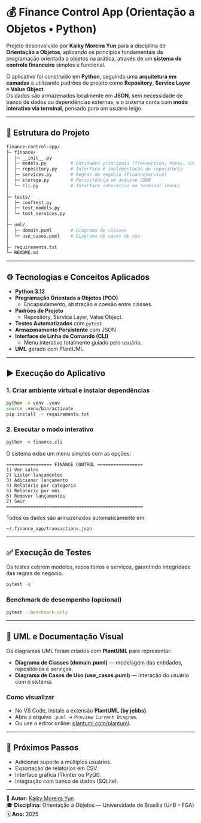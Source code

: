 # 💰 Finance Control App (Orientação a Objetos • Python)

Projeto desenvolvido por **Kaiky Moreira Yun** para a disciplina de **Orientação a Objetos**, aplicando os princípios fundamentais da programação orientada a objetos na prática, através de um **sistema de controle financeiro** simples e funcional.

O aplicativo foi construído em **Python**, seguindo uma **arquitetura em camadas** e utilizando padrões de projeto como **Repository**, **Service Layer** e **Value Object**.  
Os dados são armazenados localmente em **JSON**, sem necessidade de banco de dados ou dependências externas, e o sistema conta com **modo interativo via terminal**, pensado para um usuário leigo.

---

## 🧱 Estrutura do Projeto

```bash
finance-control-app/
├─ finance/
│  ├─ __init__.py
│  ├─ models.py         # Entidades principais (Transaction, Money, Category)
│  ├─ repository.py     # Interface e implementação do repositório
│  ├─ services.py       # Regras de negócio (FinanceService)
│  ├─ storage.py        # Persistência em arquivo JSON
│  └─ cli.py            # Interface interativa em terminal (menu)
│
├─ tests/
│  ├─ conftest.py
│  ├─ test_models.py
│  └─ test_services.py
│
├─ uml/
│  ├─ domain.puml       # Diagrama de classes
│  └─ use_cases.puml    # Diagrama de casos de uso
│
├─ requirements.txt
└─ README.md
```

---

## ⚙️ Tecnologias e Conceitos Aplicados

- **Python 3.12**
- **Programação Orientada a Objetos (POO)**
  - Encapsulamento, abstração e coesão entre classes.
- **Padrões de Projeto**
  - Repository, Service Layer, Value Object.
- **Testes Automatizados** com `pytest`
- **Armazenamento Persistente** com JSON
- **Interface de Linha de Comando (CLI)**
  - Menu interativo totalmente guiado pelo usuário.
- **UML** gerado com PlantUML.

---

## ▶️ Execução do Aplicativo

### 1. Criar ambiente virtual e instalar dependências
```bash
python -m venv .venv
source .venv/bin/activate
pip install -r requirements.txt
```

### 2. Executar o modo interativo
```bash
python -m finance.cli
```

O sistema exibe um menu simples com as opções:

```
================= FINANCE CONTROL =================
1) Ver saldo
2) Listar lançamentos
3) Adicionar lançamento
4) Relatório por categoria
5) Relatório por mês
6) Remover lançamentos
7) Sair
===================================================
```

Todos os dados são armazenados automaticamente em:
```
~/.finance_app/transactions.json
```

---

## ✅ Execução de Testes

Os testes cobrem modelos, repositórios e serviços, garantindo integridade das regras de negócio.

```bash
pytest -q
```

### Benchmark de desempenho (opcional)
```bash
pytest --benchmark-only
```

---

## 🧩 UML e Documentação Visual

Os diagramas UML foram criados com **PlantUML** para representar:

- **Diagrama de Classes (domain.puml)** — modelagem das entidades, repositórios e serviços.
- **Diagrama de Casos de Uso (use_cases.puml)** — interação do usuário com o sistema.

### Como visualizar
- No VS Code, instale a extensão **PlantUML (by jebbs)**.
- Abra o arquivo `.puml` → `Preview Current Diagram`.
- Ou use o editor online: [plantuml.com/plantuml](https://plantuml.com/plantuml).

---

## 🚀 Próximos Passos

- Adicionar suporte a múltiplos usuários.
- Exportação de relatórios em CSV.
- Interface gráfica (Tkinter ou PyQt).
- Integração com banco de dados (SQLite).

---

📌 **Autor:** [Kaiky Moreira Yun](https://www.linkedin.com/in/kaiky-moreira-yun)  
🎓 **Disciplina:** Orientação a Objetos — Universidade de Brasília (UnB – FGA)  
🗓️ **Ano:** 2025  
